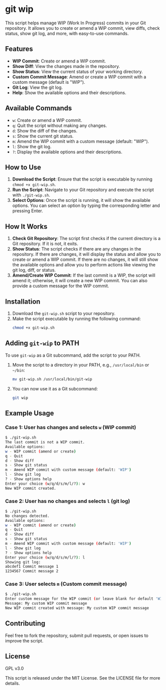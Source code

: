 # git wip

This script helps manage WIP (Work In Progress) commits in your Git repository. It allows you to create or amend a WIP commit, view diffs, check status, show git log, and more, with easy-to-use commands.

## Features

- **WIP Commit**: Create or amend a WIP commit.
- **Show Diff**: View the changes made in the repository.
- **Show Status**: View the current status of your working directory.
- **Custom Commit Message**: Amend or create a WIP commit with a custom message (default is "WIP").
- **Git Log**: View the git log.
- **Help**: Show the available options and their descriptions.

## Available Commands

- `w`: Create or amend a WIP commit.
- `q`: Quit the script without making any changes.
- `d`: Show the diff of the changes.
- `s`: Show the current git status.
- `m`: Amend the WIP commit with a custom message (default: "WIP").
- `l`: Show the git log.
- `?`: Display the available options and their descriptions.

## How to Use

1. **Download the Script**: Ensure that the script is executable by running `chmod +x git-wip.sh`.
2. **Run the Script**: Navigate to your Git repository and execute the script with `./git-wip.sh`.
3. **Select Options**: Once the script is running, it will show the available options. You can select an option by typing the corresponding letter and pressing Enter.

## How It Works

1. **Check Git Repository**: The script first checks if the current directory is a Git repository. If it is not, it exits.
2. **Show Status**: The script checks if there are any changes in the repository. If there are changes, it will display the status and allow you to create or amend a WIP commit. If there are no changes, it will still show the available options and allow you to perform actions like viewing the git log, diff, or status.
3. **Amend/Create WIP Commit**: If the last commit is a WIP, the script will amend it; otherwise, it will create a new WIP commit. You can also provide a custom message for the WIP commit.

## Installation

1. Download the `git-wip.sh` script to your repository.
2. Make the script executable by running the following command:
   ```bash
   chmod +x git-wip.sh
   ```

## Adding `git-wip` to PATH

To use `git-wip` as a Git subcommand, add the script to your PATH.

1. Move the script to a directory in your PATH, e.g., `/usr/local/bin` or `~/bin`:
   ```bash
   mv git-wip.sh /usr/local/bin/git-wip
   ```
2. You can now use it as a Git subcommand:
   ```bash
   git wip
   ```

## Example Usage

### Case 1: User has changes and selects `w` (WIP commit)

```bash
$ ./git-wip.sh
The last commit is not a WIP commit.
Available options:
w - WIP commit (amend or create)
q - Quit
d - Show diff
s - Show git status
m - Amend WIP commit with custom message (default: 'WIP')
l - Show git log
? - Show options help
Enter your choice (w/q/d/s/m/l/?): w
New WIP commit created.
```

### Case 2: User has no changes and selects `l` (git log)

```bash
$ ./git-wip.sh
No changes detected.
Available options:
w - WIP commit (amend or create)
q - Quit
d - Show diff
s - Show git status
m - Amend WIP commit with custom message (default: 'WIP')
l - Show git log
? - Show options help
Enter your choice (w/q/d/s/m/l/?): l
Showing git log:
abcdef1 Commit message 1
1234567 Commit message 2
```

### Case 3: User selects `m` (Custom commit message)

```bash
$ ./git-wip.sh
Enter custom message for the WIP commit (or leave blank for default 'WIP'):
Message: My custom WIP commit message
New WIP commit created with message: My custom WIP commit message
```

## Contributing

Feel free to fork the repository, submit pull requests, or open issues to improve the script.

## License
GPL v3.0

This script is released under the MIT License. See the LICENSE file for more details.
